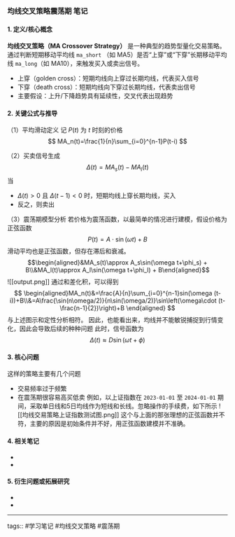 ### 均线交叉策略震荡期 笔记

#### 1. 定义/核心概念
**均线交叉策略（MA Crossover Strategy）** 是一种典型的趋势型量化交易策略。通过判断短期移动平均线  `ma_short` （如 MA5）是否“上穿”或“下穿”长期移动平均线 `ma_long`（如 MA10），来触发买入或卖出信号。
- 上穿（golden cross）：短期均线向上穿过长期均线，代表买入信号
- 下穿（death cross）：短期均线向下穿过长期均线，代表卖出信号
- 主要假设：上升/下降趋势具有延续性，交叉代表出现趋势


#### 2. 关键公式与推导
（1）平均滑动定义
记 $P(t)$ 为 $t$ 时刻的价格
$$
MA_n(t)=\frac{1}{n}\sum_{i=0}^{n-1}P(t-i)
$$

（2）买卖信号生成
$$
\Delta(t)=MA_s(t)-MA_l(t)
$$
当
- $\Delta(t) > 0$ 且 $\Delta(t-1) < 0$ 时，短期均线上穿长期均线，买入
- 反之，则卖出

（3）震荡期模型分析
若价格为震荡函数，以最简单的情况进行建模，假设价格为正弦函数
$$P(t)=A\cdot\sin(\omega t)+B$$
滑动平均也是正弦函数，但存在滞后和衰减。
$$\begin{aligned}&MA_s(t)\approx A_s\sin(\omega t+\phi_s) + B\\&MA_l(t)\approx A_l\sin(\omega t+\phi_l) + B\end{aligned}$$
![[output.png]]
通过和差化积，可以得到
$$
\begin{aligned}MA_n(t)&=\frac{A}{n}\sum_{i=0}^{n-1}sin(\omega (t-i))+B\\&=A\frac{\sin(n\omega/2)}{n\sin(\omega/2)}\sin\left(\omega\cdot (t-\frac{n-1}{2})\right)+B
\end{aligned}
$$
与上述图示和定性分析相符。
因此，也能看出来，均线并不能敏锐捕捉到行情变化，因此会导致后续的种种问题
此时，信号函数为
$$\Delta(t)\approx D\sin(\omega t+\phi)$$

#### 3. 核心问题
这样的策略主要有几个问题
- 交易频率过于频繁
- 在震荡期很容易高买低卖
例如，以上证指数在 `2023-01-01` 至 `2024-01-01` 期间，采取单日线和5日均线作为短线和长线。忽略操作的手续费，如下所示
![[均线交易策略上证指数测试图.png]]
这个与上面的那张理想的正弦函数并不符，主要的原因是初始条件并不好，用正弦函数建模并不准确。
#### 4. 相关笔记
- 
- 

#### 5. 衍生问题或拓展研究
- 
- 

---
tags:: #学习笔记 #均线交叉策略 #震荡期
